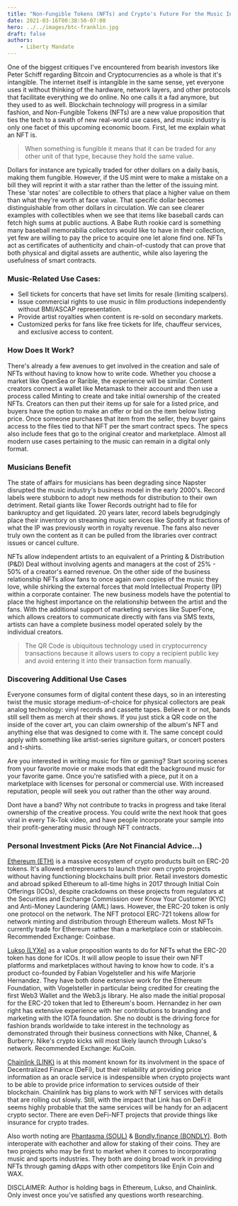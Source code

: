 ```yaml
---
title: "Non-Fungible Tokens (NFTs) and Crypto's Future For the Music Industry"
date: 2021-03-16T00:38:50-07:00
hero: ../../images/btc-franklin.jpg
draft: false
authors:
    - Liberty Mandate
---
```


One of the biggest critiques I've encountered from bearish investors like Peter Schiff regarding Bitcoin and Cryptocurrencies as a whole is that it's intangible. The internet itself is intangible in the same sense, yet everyone uses it without thinking of the hardware, network layers, and other protocols that facilitate everything we do online. No one calls it a fad anymore, but they used to as well. Blockchain technology will progress in a similar fashion, and Non-Fungible Tokens (NFTs) are a new value proposition that ties the tech to a swath of new real-world use cases, and music industry is only one facet of this upcoming economic boom. First, let me explain what an NFT is.

> When something is fungible it means that it can be traded for any other unit of that type, because they hold the same value. 

Dollars for instance are typically traded for other dollars on a daily basis, making them fungible. However, if the US mint were to make a mistake on a bill they will reprint it with a star rather than the letter of the issuing mint. These 'star notes' are collectible to others that place a higher value on them than what they're worth at face value. That specific dollar becomes distinguishable from other dollars in circulation. We can see clearer examples with collectibles when we see that items like baseball cards can fetch high sums at public auctions. A Babe Ruth rookie card is something many baseball memorabilia collectors would like to have in their collection, yet few are willing to pay the price to acquire one let alone find one. NFTs act as certificates of authenticity and chain-of-custody that can prove that both physical and digital assets are authentic, while also layering the usefulness of smart contracts.

### Music-Related Use Cases:
- Sell tickets for concerts that have set limits for resale (limiting scalpers). 
- Issue commercial rights to use music in film productions independently without BMI/ASCAP representation.
- Provide artist royalties when content is re-sold on secondary markets.
- Customized perks for fans like free tickets for life, chauffeur services, and exclusive access to content.

### How Does It Work?
There's already a few avenues to get involved in the creation and sale of NFTs without having to know how to write code. Whether you choose a market like OpenSea or Rarible, the experience will be similar. Content creators connect a wallet like Metamask to their account and then use a process called Minting to create and take initial ownership of the created NFTs. Creators can then put their items up for sale for a listed price, and buyers have the option to make an offer or bid on the item below listing price. Once someone purchases that item from the seller, they buyer gains access to the files tied to that NFT per the smart contract specs. The specs also include fees that go to the original creator and marketplace. Almost all modern use cases pertaining to the music can remain in a digital only format.

### Musicians Benefit
The state of affairs for musicians has been degrading since Napster disrupted the music industry's business model in the early 2000's. Record labels were stubborn to adopt new methods for distribution to their own detriment. Retail giants like Tower Records outright had to file for bankruptcy and get liquidated. 20 years later, record labels begrudgingly place their inventory on streaming music services like Spotify at fractions of what the IP was previously worth in royalty revenue. The fans also never truly own the content as it can be pulled from the libraries over contract issues or cancel culture.

NFTs allow independent artists to an equivalent of a Printing & Distribution (P&D) Deal without involving agents and managers at the cost of 25% - 50% of a creator's earned revenue. On the other side of the business relationship NFTs allow fans to once again own copies of the music they love, while shirking the external forces that mold Intellectual Property (IP) within a corporate container. The new business models have the potential to place the highest importance on the relationship between the artist and the fans. With the additional support of marketing services like SuperFone, which allows creators to communicate directly with fans via SMS texts, artists can have a complete business model operated solely by the individual creators.

> The QR Code is ubiquitous technology used in cryptocurrency transactions because it allows users to copy a recipient public key and avoid entering it into their transaction form manually.

### Discovering Additional Use Cases
Everyone consumes form of digital content these days, so in an interesting twist the music storage medium-of-choice for physical collectors are peak analog technology: vinyl records and cassette tapes. Believe it or not, bands still sell them as merch at their shows. If you just stick a QR code on the inside of the cover art, you can claim ownership of the album's NFT and anything else that was designed to come with it. The same concept could apply with something like artist-series signiture guitars, or concert posters and t-shirts. 

Are you interested in writing music for film or gaming? Start scoring scenes from your favorite movie or make mods that edit the background music for your favorite game. Once you're satisfied with a piece, put it on a marketplace with licenses for personal or commercial use. With increased reputation, people will seek you out rather than the other way around.

Dont have a band? Why not contribute to tracks in progress and take literal ownership of the creative process. You could write the next hook that goes viral in every Tik-Tok video, and have people incorporate your sample into their profit-generating music through NFT contracts. 

### Personal Investment Picks (Are Not Financial Advice...)

[Ethereum (ETH)](https://ethereum.org/en/) is a massive ecosystem of crypto products built on ERC-20 tokens. It's allowed entreprenuers to launch their own crypto projects without having functioning blockchains built prior. Retail investors domestic and abroad spiked Ethereum to all-time highs in 2017 through Initial Coin Offerings (ICOs), despite crackdowns on these projects from regulators at the Securities and Exchange Commission over Know Your Customer (KYC) and Anti-Money Laundering (AML) laws. However, the ERC-20 token is only one protocol on the network. The NFT protocol ERC-721 tokens allow for network minting and distribution through Ethereum wallets. Most NFTs currently trade for Ethereum rather than a marketplace coin or stablecoin. Recommended Exchange: Coinbase.

[Lukso (LYXe)](https://www.lukso.network/) as a value proposition wants to do for NFTs what the ERC-20 token has done for ICOs. It will allow people to issue their own NFT platforms and marketplaces without having to know how to code. it's a product co-founded by Fabian Vogelsteller and his wife Marjorie Hernandez. They have both done extensive work for the Ethereum Foundation, with Vogelsteller in particular being credited for creating the first Web3 Wallet and the Web3.js library. He also made the initial proposal for the ERC-20 token that led to Ethereum's boom. Hernandez in her own right has extensive experience with her contributions to branding and marketing with the IOTA foundation. She no doubt is the driving force for fashion brands worldwide to take interest in the technology as demonstrated through their business connections with Nike, Channel, & Burberry. Nike's crypto kicks will most likely launch through Lukso's network. Recommended Exchange: KuCoin.

[Chainlink (LINK)](https://chain.link/) is at this moment known for its involvment in the space of Decentralized Finance (DeFi), but their reliability at providing price information as an oracle service is indespensible when crypto projects want to be able to provide price information to services outside of their blockchain. Chainlink has big plans to work with NFT services with details that are rolling out slowly. Still, with the impact that Link has on DeFi it seems highly probable that the same services will be handy for an adjacent crypto sector. There are even DeFi-NFT projects that provide things like insurance for crypto trades.

Also worth noting are [Phantasma (SOUL)](https://phantasma.io/home) & [Bondly.finance (BONDLY)](https://bondly.finance/). Both interoperate with eachother and allow for staking of their coins. They are two projects who may be first to market when it comes to incorporating music and sports industries. They both are doing broad work in providing NFTs through gaming dApps with other competitors like Enjin Coin and WAX. 

DISCLAIMER: Author is holding bags in Ethereum, Lukso, and Chainlink. Only invest once you've satisfied any questions worth researching.